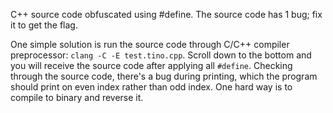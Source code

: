 C++ source code obfuscated using #define.
The source code has 1 bug; fix it to get the flag.

One simple solution is run the source code through C/C++ compiler preprocessor:
`clang -C -E test.tino.cpp`. Scroll down to the bottom and you will receive the
source code after applying all `#define`. Checking through the source code,
there's a bug during printing, which the program should print on even index
rather than odd index.
One hard way is to compile to binary and reverse it.